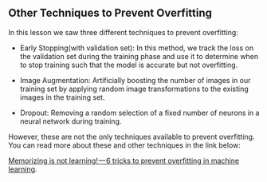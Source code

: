## Other Techniques to Prevent Overfitting

In this lesson we saw three different techniques to prevent overfitting:

* Early Stopping(with validation set): In this method, we track the loss on the validation set during the training phase and use it to determine when to stop training such that the model is accurate but not overfitting.

* Image Augmentation: Artificially boosting the number of images in our training set by applying random image transformations to the existing images in the training set.

* Dropout: Removing a random selection of a fixed number of neurons in a neural network during training.

However, these are not the only techniques available to prevent overfitting. You can read more about these and other techniques in the link below:

[Memorizing is not learning! — 6 tricks to prevent overfitting in machine learning](https://hackernoon.com/memorizing-is-not-learning-6-tricks-to-prevent-overfitting-in-machine-learning-820b091dc42).